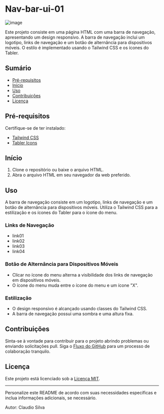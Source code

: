 # Nav-bar-ui-01
![image](https://github.com/dinhoSilwa/navbars-tailwind-css/assets/143217996/1fb6cf78-ef6d-47f0-af1b-aaf4f028ac0f)


Este projeto consiste em uma página HTML com uma barra de navegação, apresentando um design responsivo. A barra de navegação inclui um logotipo, links de navegação e um botão de alternância para dispositivos móveis. O estilo é implementado usando o Tailwind CSS e os ícones do Tabler.

## Sumário
- [Pré-requisitos](#pré-requisitos)
- [Início](#início)
- [Uso](#uso)
- [Contribuições](#contribuições)
- [Licença](#licença)

## Pré-requisitos
Certifique-se de ter instalado:
- [Tailwind CSS](https://tailwindcss.com/)
- [Tabler Icons](https://tablericons.com/)

## Início
1. Clone o repositório ou baixe o arquivo HTML.
2. Abra o arquivo HTML em seu navegador da web preferido.

## Uso
A barra de navegação consiste em um logotipo, links de navegação e um botão de alternância para dispositivos móveis. Utiliza o Tailwind CSS para a estilização e os ícones do Tabler para o ícone do menu.

### Links de Navegação
- link01
- link02
- link03
- link04

### Botão de Alternância para Dispositivos Móveis
- Clicar no ícone do menu alterna a visibilidade dos links de navegação em dispositivos móveis.
- O ícone do menu muda entre o ícone do menu e um ícone "X".

### Estilização
- O design responsivo é alcançado usando classes do Tailwind CSS.
- A barra de navegação possui uma sombra e uma altura fixa.

## Contribuições
Sinta-se à vontade para contribuir para o projeto abrindo problemas ou enviando solicitações pull. Siga o [Fluxo do GitHub](https://guides.github.com/introduction/flow/) para um processo de colaboração tranquilo.

## Licença
Este projeto está licenciado sob a [Licença MIT](LICENSE).

---

Personalize este README de acordo com suas necessidades específicas e inclua informações adicionais, se necessário.

Autor: Claudio Silva
